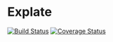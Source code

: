# Explate

[![Build Status](https://travis-ci.com/enbermudas/explate.svg?branch=master)](https://travis-ci.com/enbermudas/explate)
[![Coverage Status](https://coveralls.io/repos/github/enbermudas/explate/badge.svg?branch=master)](https://coveralls.io/github/enbermudas/explate?branch=master)
